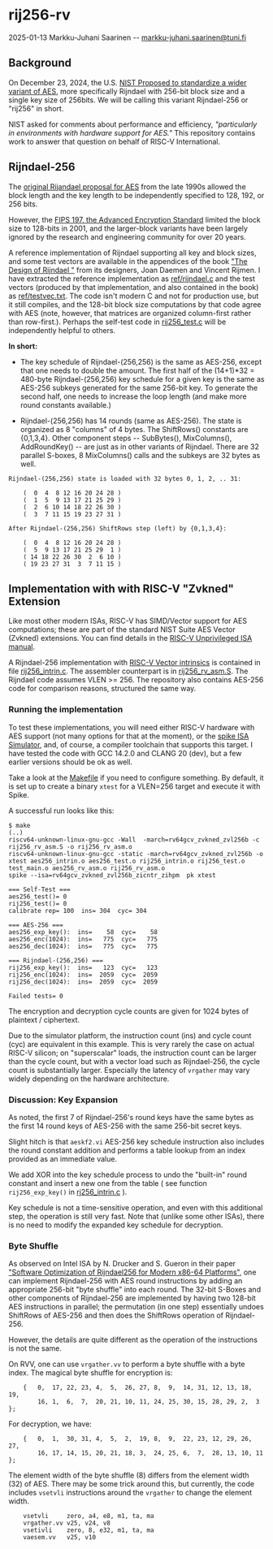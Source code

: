 #   rij256-rv

2025-01-13  Markku-Juhani Saarinen -- markku-juhani.saarinen@tuni.fi


##  Background

On December 23, 2024, the U.S. [NIST Proposed to standardize a wider variant of AES](https://csrc.nist.gov/news/2024/nist-proposes-to-standardize-wider-variant-of-aes),
more specifically Rijndael with 256-bit block size and a single key size of
256bits. We will be calling this variant Rijndael-256 or "rij256" in short.

NIST asked for comments about performance and efficiency,
_"particularly in environments with hardware support for AES."_
This repository contains work to answer that question on behalf
of RISC-V International.


##  Rijndael-256

The [original Rijandael proposal for AES](https://csrc.nist.gov/csrc/media/projects/cryptographic-standards-and-guidelines/documents/aes-development/rijndael-ammended.pdf)
from the late 1990s allowed the block length and the key length to be
independently specified to 128, 192, or 256 bits.

However, the [FIPS 197, the Advanced Encryption Standard](https://doi.org/10.6028/NIST.FIPS.197-upd1) limited the block size to 128-bits in 2001, and the larger-block variants have been largely ignored by the research and engineering community for over 20 years.

A reference implementation of Rijndael supporting all key and block sizes,
and some test vectors are available in the appendices of the book
["The Design of Rijndael "](https://doi.org/10.1007/978-3-662-60769-5) from
its designers, Joan Daemen and Vincent Rijmen. I have extracted the
reference implementation as [ref/rijndael.c](ref/rijndael.c) and the test
vectors (produced by that implementation, and also contained in the book)
as [ref/testvec.txt](ref/testvec.txt). The code isn't modern C and
not for production use, but it still compiles, and the 128-bit block size
computations by that code agree with AES (note, however, that matrices are
organized column-first rather than row-first.). Perhaps the self-test code
in [rij256_test.c](rij256_test.c) will be independently helpful to others.

**In short:**

*   The key schedule of Rijndael-(256,256) is the same as AES-256, except
that one needs to double the amount. The first half of the
(14+1)*32 = 480-byte Rijndael-(256,256) key schedule for a given key is the
same as AES-256 subkeys generated for the same 256-bit key.
To generate the second half, one needs to increase the loop length
(and make more round constants available.)

*   Rijndael-(256,256) has 14 rounds (same as AES-256). The state is
organized as 8 "columns" of 4 bytes. The ShiftRows() constants are {0,1,3,4}.
Other component steps -- SubBytes(), MixColumns(), AddRoundKey() --
are just as in other variants of Rijndael. There are 32 parallel S-boxes,
8 MixColumns() calls and the subkeys are 32 bytes as well.

```
Rijndael-(256,256) state is loaded with 32 bytes 0, 1, 2, .. 31:

    (  0  4  8 12 16 20 24 28 )
    (  1  5  9 13 17 21 25 29 )
    (  2  6 10 14 18 22 26 30 )
    (  3  7 11 15 19 23 27 31 )

After Rijndael-(256,256) ShiftRows step (left) by {0,1,3,4}:

    (  0  4  8 12 16 20 24 28 )
    (  5  9 13 17 21 25 29  1 )
    ( 14 18 22 26 30  2  6 10 )
    ( 19 23 27 31  3  7 11 15 )
```

##  Implementation with with RISC-V "Zvkned" Extension

Like most other modern ISAs, RISC-V has SIMD/Vector support for AES
computations; these are part of the standard NIST Suite AES Vector (Zvkned)
extensions. You can find details in the
[RISC-V Unprivileged ISA manual](https://github.com/riscv/riscv-isa-manual).

A Rijndael-256 implementation with
[RISC-V Vector intrinsics](https://dzaima.github.io/intrinsics-viewer/)
is contained in file [rij256_intrin.c](rij256_intrin.c).
The assembler counterpart is in [rij256_rv_asm.S](rij256_rv_asm.S).
The Rijndael code assumes VLEN >= 256. The repository also contains AES-256
code for comparison reasons, structured the same way.


### Running the implementation

To test these implementations, you will need either RISC-V hardware with
AES support (not many options for that at the moment), or the
[spike ISA Simulator](https://github.com/riscv-software-src/riscv-isa-sim),
and, of course, a compiler toolchain that supports this target. I have tested
the code with GCC 14.2.0 and CLANG 20 (dev), but a few earlier versions should
be ok as well.

Take a look at the [Makefile](Makefile) if you need to configure something.
By default, it is set up to create a binary `xtest` for a VLEN=256 target
and execute it with Spike.

A successful run looks like this:
```
$ make
(..)
riscv64-unknown-linux-gnu-gcc -Wall  -march=rv64gcv_zvkned_zvl256b -c rij256_rv_asm.S -o rij256_rv_asm.o
riscv64-unknown-linux-gnu-gcc -static -march=rv64gcv_zvkned_zvl256b -o xtest aes256_intrin.o aes256_test.o rij256_intrin.o rij256_test.o test_main.o aes256_rv_asm.o rij256_rv_asm.o
spike --isa=rv64gcv_zvkned_zvl256b_zicntr_zihpm  pk xtest

=== Self-Test ===
aes256_test()= 0
rij256_test()= 0
calibrate rep= 100  ins= 304  cyc= 304

=== AES-256 ===
aes256_exp_key():  ins=    58  cyc=    58
aes256_enc(1024):  ins=   775  cyc=   775
aes256_dec(1024):  ins=   775  cyc=   775

=== Rijndael-(256,256) ===
rij256_exp_key():  ins=   123  cyc=   123
rij256_enc(1024):  ins=  2059  cyc=  2059
rij256_dec(1024):  ins=  2059  cyc=  2059

Failed tests= 0
```
The encryption and decryption cycle counts are given for 1024 bytes of
plaintext / ciphertext.

Due to the simulator platform, the instruction count (ins) and cycle count
(cyc) are equivalent in this example. This is very rarely the case on actual
RISC-V silicon; on "superscalar" loads, the instruction count can be larger
than the cycle count, but with a vector load such as Rijndael-256, the cycle
count is substantially larger. Especially the latency of `vrgather` may
vary widely depending on the hardware architecture.


### Discussion: Key Expansion

As noted, the first 7 of Rijndael-256's round keys have the same bytes
as the first 14 round keys of AES-256 with the same 256-bit secret keys.

Slight hitch is that `aeskf2.vi` AES-256 key schedule instruction also
includes the round constant addition and performs a table lookup
from an index provided as an immediate value.

We add XOR into the key schedule process to undo
the "built-in" round constant and insert a new one from the table
( see function `rij256_exp_key()` in [rj256_intrin.c]([rj256_intrin.c]) ).

Key schedule is not a time-sensitive operation, and even with this
additional step, the operation is still very fast. Note that
(unlike some other ISAs), there is no need to modify the expanded
key schedule for decryption.


### Byte Shuffle

As observed on Intel ISA by N. Drucker and S. Gueron in their paper
["Software Optimization of Rijndael256 for Modern x86-64 Platforms"](https://doi.org/10.1007/978-3-030-97652-1_18),
one can implement Rijndael-256 with AES round
instructions by adding an appropriate 256-bit "byte shuffle" into each round.
The 32-bit S-Boxes and other components of Rijndael-256 are implemented by
having two 128-bit AES instructions in parallel; the permutation (in one step)
essentially undoes ShiftRows of AES-256 and then does the ShiftRows operation
of Rijndael-256.

However, the details are quite different as the operation of the instructions
is not the same.

On RVV, one can use `vrgather.vv` to perform a byte shuffle with a byte
index. The magical byte shuffle for encryption is:
```
    {   0,  17, 22, 23, 4,  5,  26, 27, 8,  9,  14, 31, 12, 13, 18, 19,
        16, 1,  6,  7,  20, 21, 10, 11, 24, 25, 30, 15, 28, 29, 2,  3  };
```
For decryption, we have:
```
    {   0,  1,  30, 31, 4,  5,  2,  19, 8,  9,  22, 23, 12, 29, 26, 27,
        16, 17, 14, 15, 20, 21, 18, 3,  24, 25, 6,  7,  28, 13, 10, 11  };

```

The element width of the byte shuffle (8) differs from the element
width (32) of AES. There may be some trick around this, but currently,
the code includes `vsetvli` instructions around the `vrgather` to change
the element width.

```
    vsetvli     zero, a4, e8, m1, ta, ma
    vrgather.vv v25, v24, v8
    vsetivli    zero, 8, e32, m1, ta, ma
    vaesem.vv   v25, v10
```


